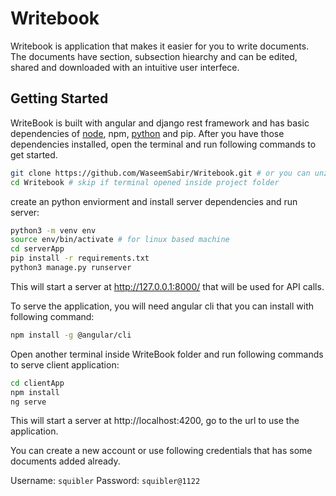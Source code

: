 # Writebook
Writebook is application that makes it easier for you to write documents. The documents have section, subsection hiearchy and can be edited, shared and downloaded with an intuitive user interfece. 

## Getting Started
WriteBook is built with angular and django rest framework and has basic dependencies of [node](https://nodejs.org/en/), npm, [python](https://www.python.org/) and pip. After you have those dependencies  installed, open the terminal and run following commands to get started.

```bash
git clone https://github.com/WaseemSabir/Writebook.git # or you can unzip the code
cd Writebook # skip if terminal opened inside project folder
```

create an python enviorment and install server dependencies and run server:
```bash
python3 -m venv env
source env/bin/activate # for linux based machine
cd serverApp
pip install -r requirements.txt
python3 manage.py runserver
```
This will start a server at http://127.0.0.1:8000/ that will be used for API calls.

To serve the application, you will need angular cli that you can install with following command:
```bash
npm install -g @angular/cli
```

Open another terminal inside WriteBook folder and run following commands to serve client application:
```bash
cd clientApp
npm install
ng serve
```

This will start a server at http://localhost:4200, go to the url to use the application.

You can create a new account or use following credentials that has some documents added already.

Username: `squibler`
Password: `squibler@1122`